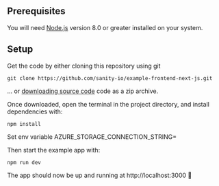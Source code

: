 

## Prerequisites

You will need [Node.js](https://nodejs.org) version 8.0 or greater installed on your system.

## Setup

Get the code by either cloning this repository using git

```
git clone https://github.com/sanity-io/example-frontend-next-js.git
```

... or [downloading source code](https://github.com/sanity-io/example-frontend-next-js/archive/master.zip) code as a zip archive.

Once downloaded, open the terminal in the project directory, and install dependencies with:

```
npm install
```



Set env variable
AZURE_STORAGE_CONNECTION_STRING=<Connection String>
  
Then start the example app with:

```
npm run dev
```

The app should now be up and running at http://localhost:3000 🚀
